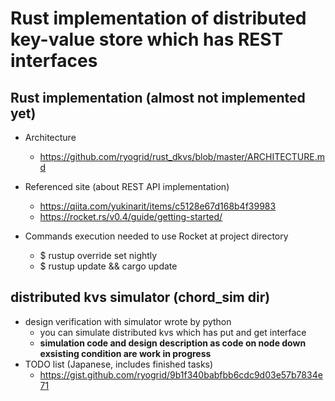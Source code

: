 # Rust implementation of distributed key-value store which has REST interfaces

## Rust implementation (**almost not implemented yet**)
- Architecture
  - https://github.com/ryogrid/rust_dkvs/blob/master/ARCHITECTURE.md
- Referenced site (about REST API implementation) 
  - https://qiita.com/yukinarit/items/c5128e67d168b4f39983  
  - https://rocket.rs/v0.4/guide/getting-started/

- Commands execution needed to use Rocket at project directory
  - $ rustup override set nightly
  - $ rustup update && cargo update

## distributed kvs simulator (chord_sim dir)
- design verification with simulator wrote by python
  - you can simulate distributed kvs which has put and get interface
  - **simulation code and design description as code on node down exsisting condition are work in progress**
- TODO list (Japanese, includes finished tasks)
  - https://gist.github.com/ryogrid/9b1f340babfbb6cdc9d03e57b7834e71
